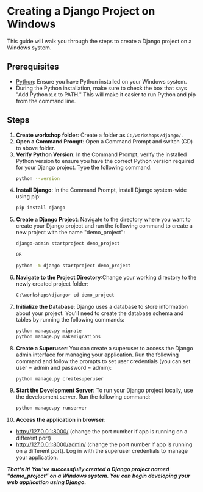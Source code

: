 # Creating a Django Project on Windows

This guide will walk you through the steps to create a Django project on a Windows system.

## Prerequisites

- [Python](https://www.python.org/downloads/windows/): Ensure you have Python installed on your Windows system.
- During the Python installation, make sure to check the box that says "Add Python x.x to PATH." This will make it easier to run Python and pip from the command line.

## Steps

1. **Create workshop folder**: Create a folder as `C:/workshops/django/`.
2. **Open a Command Prompt**: Open a Command Prompt and switch (CD) to above folder.
3. **Verify Python Version**: In the Command Prompt, verify the installed Python version to ensure you have the correct Python version required for your Django project. Type the following command:
   ```bash
   python --version
4. **Install Django**: In the Command Prompt, install Django system-wide using pip:
   ```bash
   pip install django
5. **Create a Django Project**: Navigate to the directory where you want to create your Django project and run the following command to create a new project with the name "demo_project":
   ```bash
   django-admin startproject demo_project

   OR

   python -m django startproject demo_project
   
6. **Navigate to the Project Directory**:Change your working directory to the newly created project folder:
   ```bash
   C:\workshops\django> cd demo_project
7. **Initialize the Database**: Django uses a database to store information about your project. You'll need to create the database schema and tables by running the following commands:
   ```bash
   python manage.py migrate
   python manage.py makemigrations
8. **Create a Superuser**: You can create a superuser to access the Django admin interface for managing your application. Run the following command and follow the prompts to set user credentials (you can set user = admin and password = admin):
   ```bash
   python manage.py createsuperuser   

9. **Start the Development Server**: To run your Django project locally, use the development server. Run the following command:
   ```bash
   python manage.py runserver
10. **Access the application in browser**:

   - http://127.0.0.1:8000/ (change the port number if app is running on a different port)
   - http://127.0.0.1:8000/admin/ (change the port number if app is running on a different port). Log in with the superuser credentials to manage your application.

**_That's it! You've successfully created a Django project named "demo_project" on a Windows system. You can begin developing your web application using Django._**
